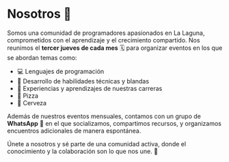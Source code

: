 ---
---

# Nosotros 👥

Somos una comunidad de programadores apasionados en La Laguna, comprometidos con el aprendizaje y el crecimiento compartido. Nos reunimos el **tercer jueves de cada mes** 🗓️ para organizar eventos en los que se abordan temas como:

- 💻 Lenguajes de programación
- 🚀 Desarrollo de habilidades técnicas y blandas
- 📝 Experiencias y aprendizajes de nuestras carreras
- 🍕 Pizza
- 🍻 Cerveza

Además de nuestros eventos mensuales, contamos con un grupo de **WhatsApp** 📱 en el que socializamos, compartimos recursos, y organizamos encuentros adicionales de manera espontánea.

Únete a nosotros y sé parte de una comunidad activa, donde el conocimiento y la colaboración son lo que nos une. 🤝

